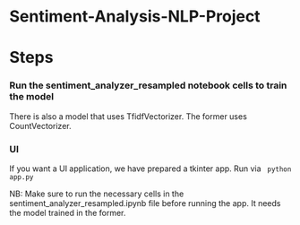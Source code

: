 # Sentiment-Analysis-NLP-Project


# Steps 

### Run the sentiment_analyzer_resampled notebook cells to train the model
There is also a model that uses TfidfVectorizer. The former uses CountVectorizer. 

### UI
If you want a UI application, we have prepared a tkinter app. Run via
<code> python app.py </code>

NB: Make sure to run the necessary cells in the sentiment_analyzer_resampled.ipynb file before running the app. It needs the model trained in the former.

